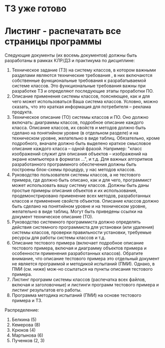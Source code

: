 # ТЗ уже готово
# Листинг - распечатать все страницы программы

Следующие документы (их восемь документов) должны быть разработаны в рамках КЛР/ДЗ и практикума по дисциплине:
1. Техническое задание (ТЗ) на систему классов, в котором важными разделами являются технические требования , в них включаются собственные функциональные требования к разрабатываемой системе классов. Это функциональные требования важны при разработке ТЗ и определяют последующие этапы проработки ПО.
2. Описание применения системы классов, поясняющее, как и для чего может использоваться Ваша система классов. Условно, можно сказать, что это краткая информация для потребителя – реклама продукта.
3. Техническое описание (ТО) системы классов и ПО. Оно должно включать: диаграммы классов, подробное описание каждого класса. Описание классов, их свойств и методов должно быть сделано на понятийном уровне (в отдельном разделе) и на техническом уровне, желательно в виде таблиц. Обязательно, кроме подробного, вначале должно быть выделено краткое смысловое описание каждого класса – одной фразой. Например: "класс изображений служит для описания объектов – изображений на экране компьютера в форматах …", и т.д. Для важных алгоритмов разработанного программного обеспечения должны быть построены блок-схемы процедур, у нас методов классов.
4. Руководство пользователя системы классов, а не тестового примера, где должно быть описано, как и для чего, программист может использовать вашу систему классов. Должны быть даны простые примеры описания объектов и их использования, продемонстрировано применение всех методов, разработанных классов и применение свойств объектов. Описание классов должно быть сделано на понятийном уровне и на техническом уровне, желательно в виде таблиц. Могут быть приведены ссылки на документ техническое описание (ТО).
5. Руководство системного программиста должно определять действия системного программиста для установки (или удаления) системы классов, проверки правильности установки, требуемые ресурсы для работы системы классов и т.д.
6. Описание тестового примера (включает подробное описание тестового примера, включая и диаграмму объектов примера и особенности применения разработанных классов). Обратите внимание, что описание тестового примера это отдельный документ
не является программой и методикой испытаний (ПМИ). Однако, в ПМИ (см. ниже) мож-но ссылаться на пункты описания тестового примера.
7. Листинг программ системы классов (распечатка всех файлов, включая и заголовочные) и листинги программ тестового примера и листинг результатов его работы.
8. Программа методика испытаний (ПМИ) на основе тестового примера и ТЗ.

Распределение:
1. Белкина (5)
2. Кемерова (8)
3. Крюков (4)
4. Мартынова (6)
5. Пученков (2, 3)
